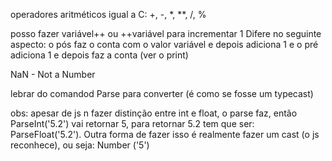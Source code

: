 operadores aritméticos igual a C: +, -, *, **, /, %

posso fazer variável++ ou ++variável para incrementar 1 
Difere no seguinte aspecto: o pós faz o conta com o valor variável e depois adiciona 1 e o pré adiciona 1 e depois faz a conta (ver o print)

NaN - Not a Number

lebrar do comandod Parse<tipo> para converter (é como se fosse um typecast)

obs: apesar de js n fazer distinção entre int e float, o parse faz, então ParseInt('5.2') vai retornar 5, para retornar 5.2 tem que ser: ParseFloat('5.2'). Outra forma de fazer isso é realmente fazer um cast (o js reconhece), ou seja: Number ('5')